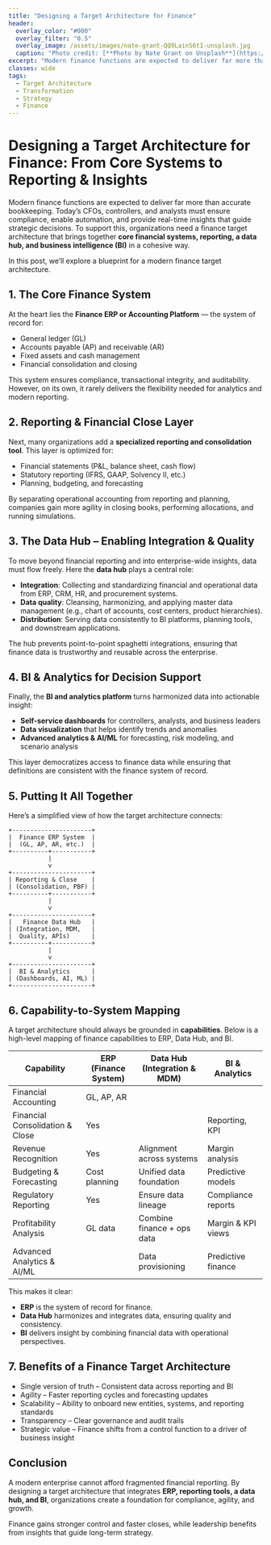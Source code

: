 ```yaml
---
title: "Designing a Target Architecture for Finance"
header:
  overlay_color: "#000"
  overlay_filter: "0.5"
  overlay_image: /assets/images/nate-grant-QQ9LainS6tI-unsplash.jpg
  caption: "Photo credit: [**Photo by Nate Grant on Unsplash**](https://unsplash.com)"
excerpt: "Modern finance functions are expected to deliver far more than accurate bookkeeping. Today’s CFOs, controllers, and analysts must ensure compliance, enable automation, and provide real-time insights that guide strategic decisions."
classes: wide
tags:
  - Target Architecture
  - Transformation
  - Strategy
  - Finance
---
```


# Designing a Target Architecture for Finance: From Core Systems to Reporting & Insights  

Modern finance functions are expected to deliver far more than accurate bookkeeping. Today’s CFOs, controllers, and analysts must ensure compliance, enable automation, and provide real-time insights that guide strategic decisions. To support this, organizations need a finance target architecture that brings together **core financial systems, reporting, a data hub, and business intelligence (BI)** in a cohesive way.  

In this post, we’ll explore a blueprint for a modern finance target architecture.  

## 1. The Core Finance System  

At the heart lies the **Finance ERP or Accounting Platform** — the system of record for:  
- General ledger (GL)  
- Accounts payable (AP) and receivable (AR)  
- Fixed assets and cash management  
- Financial consolidation and closing  

This system ensures compliance, transactional integrity, and auditability. However, on its own, it rarely delivers the flexibility needed for analytics and modern reporting.  

## 2. Reporting & Financial Close Layer  

Next, many organizations add a **specialized reporting and consolidation tool**. This layer is optimized for:  
- Financial statements (P&L, balance sheet, cash flow)  
- Statutory reporting (IFRS, GAAP, Solvency II, etc.)  
- Planning, budgeting, and forecasting  

By separating operational accounting from reporting and planning, companies gain more agility in closing books, performing allocations, and running simulations.  

## 3. The Data Hub – Enabling Integration & Quality  

To move beyond financial reporting and into enterprise-wide insights, data must flow freely. Here the **data hub** plays a central role:  

- **Integration**: Collecting and standardizing financial and operational data from ERP, CRM, HR, and procurement systems.  
- **Data quality**: Cleansing, harmonizing, and applying master data management (e.g., chart of accounts, cost centers, product hierarchies).  
- **Distribution**: Serving data consistently to BI platforms, planning tools, and downstream applications.  

The hub prevents point-to-point spaghetti integrations, ensuring that finance data is trustworthy and reusable across the enterprise.  

## 4. BI & Analytics for Decision Support  

Finally, the **BI and analytics platform** turns harmonized data into actionable insight:  

- **Self-service dashboards** for controllers, analysts, and business leaders  
- **Data visualization** that helps identify trends and anomalies  
- **Advanced analytics & AI/ML** for forecasting, risk modeling, and scenario analysis  

This layer democratizes access to finance data while ensuring that definitions are consistent with the finance system of record.  

## 5. Putting It All Together  

Here’s a simplified view of how the target architecture connects:  

    +----------------------+
    |  Finance ERP System  |
    |  (GL, AP, AR, etc.)  |
    +----------+-----------+
               |
               v
    +----------------------+
    | Reporting & Close    |
    | (Consolidation, PBF) |
    +----------+-----------+
               |
               v
    +----------------------+
    |   Finance Data Hub   |
    | (Integration, MDM,   |
    |  Quality, APIs)      |
    +----------+-----------+
               |
               v
    +----------------------+
    |  BI & Analytics      |
    | (Dashboards, AI, ML) |
    +----------------------+

## 6. Capability-to-System Mapping  

A target architecture should always be grounded in **capabilities**. Below is a high-level mapping of finance capabilities to ERP, Data Hub, and BI.  

| Capability                          | ERP (Finance System) | Data Hub (Integration & MDM) | BI & Analytics        |
|-------------------------------------|----------------------|-------------------------------|-----------------------|
| Financial Accounting                | GL, AP, AR           |                               |                       |
| Financial Consolidation & Close     | Yes                  |                               | Reporting, KPI        |
| Revenue Recognition                 | Yes                  | Alignment across systems       | Margin analysis       |
| Budgeting & Forecasting             | Cost planning        | Unified data foundation        | Predictive models     |
| Regulatory Reporting                | Yes                  | Ensure data lineage            | Compliance reports    |
| Profitability Analysis              | GL data              | Combine finance + ops data     | Margin & KPI views    |
| Advanced Analytics & AI/ML          |                      | Data provisioning              | Predictive finance    |

This makes it clear:  
- **ERP** is the system of record for finance.  
- **Data Hub** harmonizes and integrates data, ensuring quality and consistency.  
- **BI** delivers insight by combining financial data with operational perspectives.  

## 7. Benefits of a Finance Target Architecture  

- Single version of truth – Consistent data across reporting and BI  
- Agility – Faster reporting cycles and forecasting updates  
- Scalability – Ability to onboard new entities, systems, and reporting standards  
- Transparency – Clear governance and audit trails  
- Strategic value – Finance shifts from a control function to a driver of business insight  

## Conclusion  

A modern enterprise cannot afford fragmented financial reporting. By designing a target architecture that integrates **ERP, reporting tools, a data hub, and BI**, organizations create a foundation for compliance, agility, and growth.  

Finance gains stronger control and faster closes, while leadership benefits from insights that guide long-term strategy.  
